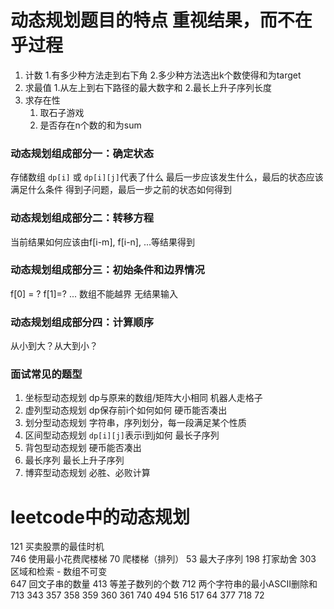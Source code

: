 # 动态规划题目的特点 重视结果，而不在乎过程
1. 计数
   1.有多少种方法走到右下角
   2.多少种方法选出k个数使得和为target
2. 求最值
   1.从左上到右下路径的最大数字和
   2.最长上升子序列长度
3. 求存在性
   1. 取石子游戏
   2. 是否存在n个数的和为sum

### 动态规划组成部分一：确定状态
存储数组 `dp[i]` 或 `dp[i][j]`代表了什么
最后一步应该发生什么，最后的状态应该满足什么条件
得到子问题，最后一步之前的状态如何得到

### 动态规划组成部分二：转移方程
当前结果如何应该由f[i-m], f[i-n], ...等结果得到

### 动态规划组成部分三：初始条件和边界情况
f[0] = ? f[1]=? ...
数组不能越界
无结果输入

### 动态规划组成部分四：计算顺序
从小到大？从大到小？

### 面试常见的题型
1. 坐标型动态规划
   dp与原来的数组/矩阵大小相同
   机器人走格子
2. 虚列型动态规划
   dp保存前i个如何如何
   硬币能否凑出
3. 划分型动态规划
   字符串，序列划分，每一段满足某个性质
4. 区间型动态规划
   `dp[i][j]`表示i到j如何
   最长子序列
5. 背包型动态规划
   硬币能否凑出
6. 最长序列
   最长上升子序列
7. 博弈型动态规划
   必胜、必败计算

# leetcode中的动态规划
121 买卖股票的最佳时机  
746 使用最小花费爬楼梯 
70 爬楼梯（排列）
53 最大子序列
198 打家劫舍
303 区域和检索 - 数组不可变  
647 回文子串的数量
413 等差子数列的个数
712 两个字符串的最小ASCII删除和
713
343
357
358
359
360
361
740
494
516
517
64
377
718
72
